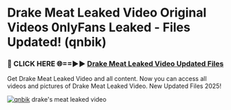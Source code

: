 # Drake Meat Leaked Video Original Videos 0nlyFans Leaked - Files Updated! (qnbik)

<h3>🔴 CLICK HERE 🌐==►► <a href="https://tinyurl.com/3hn5wdd3" rel="nofollow">Drake Meat Leaked Video Updated Files</a></h3>

Get Drake Meat Leaked Video and all content. Now you can access all videos and pictures of Drake Meat Leaked Video. New Updated Files 2025!

[![qnbik](https://i.imgur.com/4HnBqBT.gif)](https://tinyurl.com/3hn5wdd3)
drake's meat leaked video